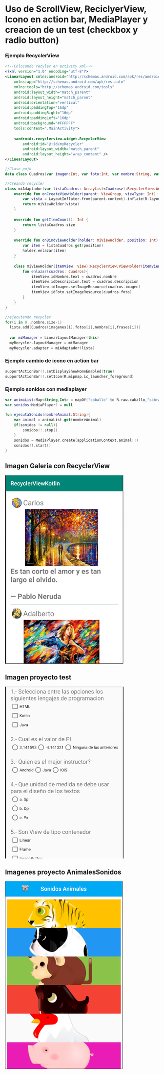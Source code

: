 # Uso de ScrollView, ReciclyerView, Icono en action bar, MediaPlayer y creacion de un test (checkbox y radio button)

### Ejemplo RecyclerView

```xml
<!--Colocando recyler en activity xml-->
<?xml version="1.0" encoding="utf-8"?>
<LinearLayout xmlns:android="http://schemas.android.com/apk/res/android"
    xmlns:app="http://schemas.android.com/apk/res-auto"
    xmlns:tools="http://schemas.android.com/tools"
    android:layout_width="match_parent"
    android:layout_height="match_parent"
    android:orientation="vertical"
    android:paddingTop="16dp"
    android:paddingRight="16dp"
    android:paddingLeft="16dp"
    android:background="#FFFFFF"
    tools:context=".MainActivity">

    <androidx.recyclerview.widget.RecyclerView
        android:id="@+id/myRecycler"
        android:layout_width="match_parent"
        android:layout_height="wrap_content" />
</LinearLayout>
```

```kotlin
//Clase pojo
data class Cuadros(var imagen:Int, var foto:Int, var nombre:String, var descripcion:String)
```

```kotlin
//Creando recycler
class miAdaptador(var listaCuadros: ArrayList<Cuadros>):RecyclerView.Adapter<miAdaptador.miViewHolder>(){
    override fun onCreateViewHolder(parent: ViewGroup, viewType: Int): miViewHolder {
        var vista = LayoutInflater.from(parent.context).inflate(R.layout.item_list,parent,false)
        return miViewHolder(vista)
    }

    override fun getItemCount(): Int {
        return listaCuadros.size
    }

    override fun onBindViewHolder(holder: miViewHolder, position: Int) {
        var item = listaCuadros.get(position)
        holder.enlazar(item)
    }

    class miViewHolder(itemView: View):RecyclerView.ViewHolder(itemView) {
        fun enlazar(cuadros: Cuadros){
            itemView.idNombre.text = cuadros.nombre
            itemView.idDescripcion.text = cuadros.descripcion
            itemView.idImagen.setImageResource(cuadros.imagen)
            itemView.idFoto.setImageResource(cuadros.foto)
        }
    }
}
```

```kotlin
//ejecutando recycler
for(i in 0..nombre.size-1)
  lista.add(Cuadros(imagenes[i],fotos[i],nombre[i],frases[i]))

  var miManager = LinearLayoutManager(this)
  myRecycler.layoutManager = miManager
  myRecycler.adapter = miAdaptador(lista)
```

### Ejemplo cambio de icono en action bar
```kotlin
supportActionBar!!.setDisplayShowHomeEnabled(true)
supportActionBar!!.setIcon(R.mipmap.ic_launcher_foreground)
```

### Ejemplo sonidos con mediaplayer
```kotlin
var animaList:Map<String,Int> = mapOf("caballo" to R.raw.caballo,"cabra" to R.raw.cabra,"cerdo" to R.raw.cerdo,"gallo" to R.raw.gallo,"mono" to R.raw.mono,"perro" to R.raw.perro, "serpiente" to R.raw.serpiente,"tigre" to R.raw.tigre)
var sonidos:MediaPlayer? = null
```
```kotlin
fun ejecutaSonido(nombreAnimal:String){
    var animal = animaList.get(nombreAnimal)
    if(sonidos != null){
        sonidos!!.stop()
    }
    sonidos = MediaPlayer.create(applicationContext,animal!!)
    sonidos!!.start()
}
```

## Imagen Galeria con RecyclerView
![recycler](recycler.png)

## Imagen proyecto test
![test](test.png)

## Imagenes proyecto AnimalesSonidos
![animales](animales.png)

